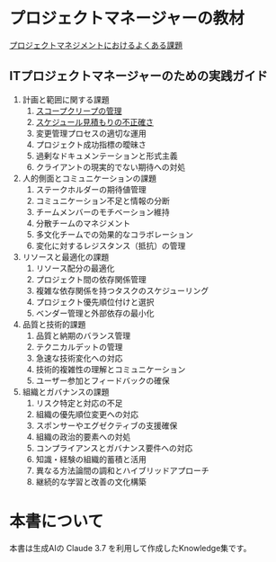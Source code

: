 # プロジェクトマネージャーの教材

 [プロジェクトマネジメントにおけるよくある課題](https://github.com/t2k2pp/pm_knowledge/blob/main/1.pm-solutions-knowledge.md)

## ITプロジェクトマネージャーのための実践ガイド
1. 計画と範囲に関する課題
   1. [スコープクリープの管理](https://github.com/t2k2pp/pm_knowledge/blob/main/2.scope-creep-management.md)
   2. [スケジュール見積もりの不正確さ](https://github.com/t2k2pp/pm_knowledge/blob/main/3.schedule-estimation-accuracy-management.md)
   3. 変更管理プロセスの適切な運用
   4. プロジェクト成功指標の曖昧さ
   5. 過剰なドキュメンテーションと形式主義
   6. クライアントの現実的でない期待への対処
2. 人的側面とコミュニケーションの課題
   1. ステークホルダーの期待値管理
   2. コミュニケーション不足と情報の分断
   3. チームメンバーのモチベーション維持
   4. 分散チームのマネジメント
   5. 多文化チームでの効果的なコラボレーション
   6. 変化に対するレジスタンス（抵抗）の管理
3. リソースと最適化の課題
   1. リソース配分の最適化
   2. プロジェクト間の依存関係管理
   3. 複雑な依存関係を持つタスクのスケジューリング
   4. プロジェクト優先順位付けと選択
   5. ベンダー管理と外部依存の最小化
4. 品質と技術的課題
   1. 品質と納期のバランス管理
   2. テクニカルデットの管理
   3. 急速な技術変化への対応
   4. 技術的複雑性の理解とコミュニケーション
   5. ユーザー参加とフィードバックの確保
5. 組織とガバナンスの課題
   1. リスク特定と対応の不足
   2. 組織の優先順位変更への対応
   3. スポンサーやエグゼクティブの支援確保
   4. 組織の政治的要素への対処
   5. コンプライアンスとガバナンス要件への対応
   6. 知識・経験の組織的蓄積と活用
   7. 異なる方法論間の調和とハイブリッドアプローチ
   8. 継続的な学習と改善の文化構築
  
# 本書について

本書は生成AIの Claude 3.7 を利用して作成したKnowledge集です。
